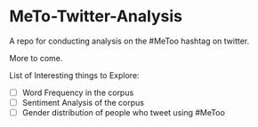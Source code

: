 # MeTo-Twitter-Analysis
A repo for conducting analysis on the #MeToo hashtag on twitter. 

More to come. 

List of Interesting things to Explore: 

- [ ] Word Frequency in the corpus
- [ ] Sentiment Analysis of the corpus 
- [ ] Gender distribution of people who tweet using #MeToo
